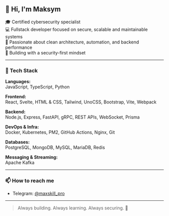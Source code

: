 ## 👋 Hi, I'm Maksym

🎓 Certified cybersecurity specialist  
💻 Fullstack developer focused on secure, scalable and maintainable systems  
🧠 Passionate about clean architecture, automation, and backend performance  
🔐 Building with a security-first mindset

---

### 🧰 Tech Stack

**Languages:**  
JavaScript, TypeScript, Python

**Frontend:**  
React, Svelte, HTML & CSS, Tailwind, UnoCSS, Bootstrap, Vite, Webpack

**Backend:**  
Node.js, Express, FastAPI, gRPC, REST APIs, WebSocket, Prisma

**DevOps & Infra:**  
Docker, Kubernetes, PM2, GitHub Actions, Nginx, Git

**Databases:**  
PostgreSQL, MongoDB, MySQL, MariaDB, Redis

**Messaging & Streaming:**  
Apache Kafka

---

### 📫 How to reach me

- Telegram: [@maxskill_pro](https://t.me/maxskill_pro)  

---

> Always building. Always learning. Always securing. 🔐
